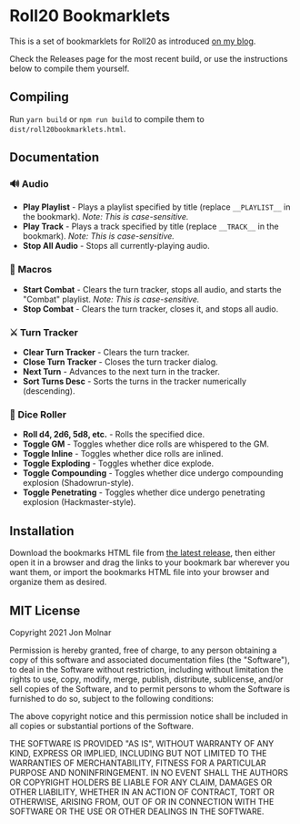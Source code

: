 # Roll20 Bookmarklets

This is a set of bookmarklets for Roll20 as introduced [on my blog](//www.cogspace.com/roll20-bookmarklets/).

Check the Releases page for the most recent build, or use the instructions below to compile them yourself.

## Compiling

Run `yarn build` or `npm run build` to compile them to `dist/roll20bookmarklets.html`.

## Documentation

### 🔊 Audio

- **Play Playlist** - Plays a playlist specified by title (replace `__PLAYLIST__` in the bookmark). _Note: This is case-sensitive._
- **Play Track** - Plays a track specified by title (replace `__TRACK__` in the bookmark). _Note: This is case-sensitive._
- **Stop All Audio** - Stops all currently-playing audio.

### 🚀 Macros

- **Start Combat** - Clears the turn tracker, stops all audio, and starts the "Combat" playlist. _Note: This is case-sensitive._
- **Stop Combat** - Clears the turn tracker, closes it, and stops all audio.

### ⚔ Turn Tracker

- **Clear Turn Tracker** - Clears the turn tracker.
- **Close Turn Tracker** - Closes the turn tracker dialog.
- **Next Turn** - Advances to the next turn in the tracker.
- **Sort Turns Desc** - Sorts the turns in the tracker numerically (descending).

### 🎲 Dice Roller

- **Roll d4, 2d6, 5d8, etc.** - Rolls the specified dice.
- **Toggle GM** - Toggles whether dice rolls are whispered to the GM.
- **Toggle Inline** - Toggles whether dice rolls are inlined.
- **Toggle Exploding** - Toggles whether dice explode.
- **Toggle Compounding** - Toggles whether dice undergo compounding explosion (Shadowrun-style).
- **Toggle Penetrating** - Toggles whether dice undergo penetrating explosion (Hackmaster-style).

## Installation

Download the bookmarks HTML file from [the latest release](releases), then
either open it in a browser and drag the links to your bookmark bar wherever you
want them, or import the bookmarks HTML file into your browser and organize them
as desired.

## MIT License

Copyright 2021 Jon Molnar

Permission is hereby granted, free of charge, to any person obtaining a copy of this software and associated documentation files (the "Software"), to deal in the Software without restriction, including without limitation the rights to use, copy, modify, merge, publish, distribute, sublicense, and/or sell copies of the Software, and to permit persons to whom the Software is furnished to do so, subject to the following conditions:

The above copyright notice and this permission notice shall be included in all copies or substantial portions of the Software.

THE SOFTWARE IS PROVIDED "AS IS", WITHOUT WARRANTY OF ANY KIND, EXPRESS OR IMPLIED, INCLUDING BUT NOT LIMITED TO THE WARRANTIES OF MERCHANTABILITY, FITNESS FOR A PARTICULAR PURPOSE AND NONINFRINGEMENT. IN NO EVENT SHALL THE AUTHORS OR COPYRIGHT HOLDERS BE LIABLE FOR ANY CLAIM, DAMAGES OR OTHER LIABILITY, WHETHER IN AN ACTION OF CONTRACT, TORT OR OTHERWISE, ARISING FROM, OUT OF OR IN CONNECTION WITH THE SOFTWARE OR THE USE OR OTHER DEALINGS IN THE SOFTWARE.
